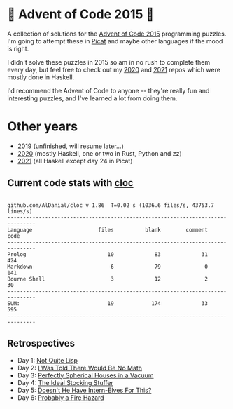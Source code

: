 # 🎄 Advent of Code 2015 🎄

A collection of solutions for the [Advent of Code 2015](https://adventofcode.com/2015/) programming puzzles. I'm going to attempt these in [Picat](http://picat-lang.org) and maybe other languages if the mood is right.

I didn't solve these puzzles in 2015 so am in no rush to complete them every day, but feel free to check out my [2020](https://github.com/DestyNova/advent_of_code_2020) and [2021](https://github.com/DestyNova/advent_of_code_2021) repos which were mostly done in Haskell.

I'd recommend the Advent of Code to anyone -- they're really fun and interesting puzzles, and I've learned a lot from doing them.

# Other years

* [2019](https://github.com/DestyNova/advent_of_code_2019) (unfinished, will resume later...)
* [2020](https://github.com/DestyNova/advent_of_code_2020) (mostly Haskell, one or two in Rust, Python and zz)
* [2021](https://github.com/DestyNova/advent_of_code_2021) (all Haskell except day 24 in Picat)

## Current code stats with [cloc](https://github.com/AlDanial/cloc)

```

github.com/AlDanial/cloc v 1.86  T=0.02 s (1036.6 files/s, 43753.7 lines/s)
-------------------------------------------------------------------------------
Language                     files          blank        comment           code
-------------------------------------------------------------------------------
Prolog                          10             83             31            424
Markdown                         6             79              0            141
Bourne Shell                     3             12              2             30
-------------------------------------------------------------------------------
SUM:                            19            174             33            595
-------------------------------------------------------------------------------
```

## Retrospectives

* Day 1: [Not Quite Lisp](https://github.com/DestyNova/advent_of_code_2015/blob/main/day1/retro.md)
* Day 2: [I Was Told There Would Be No Math](https://github.com/DestyNova/advent_of_code_2015/blob/main/day2/retro.md)
* Day 3: [Perfectly Spherical Houses in a Vacuum](https://github.com/DestyNova/advent_of_code_2015/blob/main/day3/retro.md)
* Day 4: [The Ideal Stocking Stuffer](https://github.com/DestyNova/advent_of_code_2015/blob/main/day4/retro.md)
* Day 5: [Doesn't He Have Intern-Elves For This?](https://github.com/DestyNova/advent_of_code_2015/blob/main/day5/retro.md)
* Day 6: [Probably a Fire Hazard](https://github.com/DestyNova/advent_of_code_2015/blob/main/day6/retro.md)
